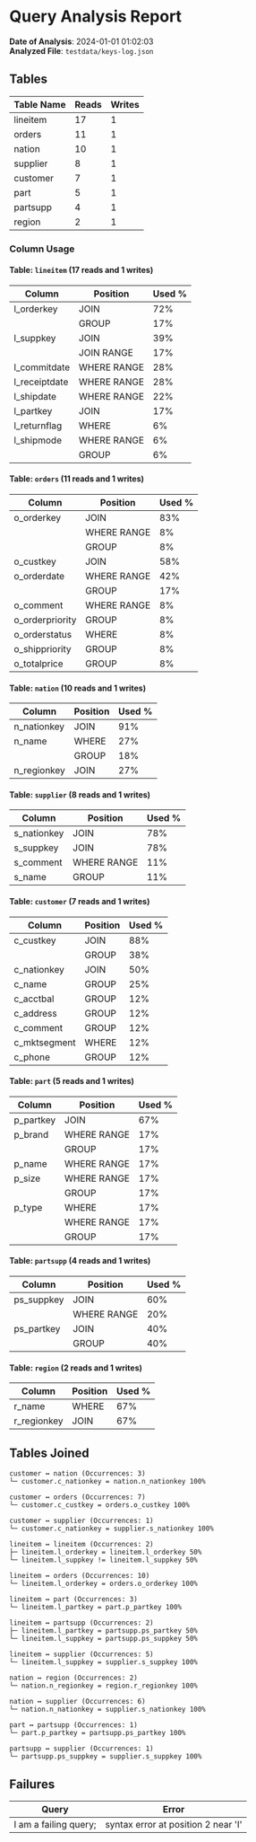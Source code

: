 # Query Analysis Report

**Date of Analysis**: 2024-01-01 01:02:03  
**Analyzed File**: `testdata/keys-log.json`

## Tables
|Table Name|Reads|Writes|
|---|---|---|
|lineitem|17|1|
|orders|11|1|
|nation|10|1|
|supplier|8|1|
|customer|7|1|
|part|5|1|
|partsupp|4|1|
|region|2|1|

### Column Usage
#### Table: `lineitem` (17 reads and 1 writes)
|Column|Position|Used %|
|---|---|---|
|l_orderkey|JOIN|72%|
||GROUP|17%|
|l_suppkey|JOIN|39%|
||JOIN RANGE|17%|
|l_commitdate|WHERE RANGE|28%|
|l_receiptdate|WHERE RANGE|28%|
|l_shipdate|WHERE RANGE|22%|
|l_partkey|JOIN|17%|
|l_returnflag|WHERE|6%|
|l_shipmode|WHERE RANGE|6%|
||GROUP|6%|

#### Table: `orders` (11 reads and 1 writes)
|Column|Position|Used %|
|---|---|---|
|o_orderkey|JOIN|83%|
||WHERE RANGE|8%|
||GROUP|8%|
|o_custkey|JOIN|58%|
|o_orderdate|WHERE RANGE|42%|
||GROUP|17%|
|o_comment|WHERE RANGE|8%|
|o_orderpriority|GROUP|8%|
|o_orderstatus|WHERE|8%|
|o_shippriority|GROUP|8%|
|o_totalprice|GROUP|8%|

#### Table: `nation` (10 reads and 1 writes)
|Column|Position|Used %|
|---|---|---|
|n_nationkey|JOIN|91%|
|n_name|WHERE|27%|
||GROUP|18%|
|n_regionkey|JOIN|27%|

#### Table: `supplier` (8 reads and 1 writes)
|Column|Position|Used %|
|---|---|---|
|s_nationkey|JOIN|78%|
|s_suppkey|JOIN|78%|
|s_comment|WHERE RANGE|11%|
|s_name|GROUP|11%|

#### Table: `customer` (7 reads and 1 writes)
|Column|Position|Used %|
|---|---|---|
|c_custkey|JOIN|88%|
||GROUP|38%|
|c_nationkey|JOIN|50%|
|c_name|GROUP|25%|
|c_acctbal|GROUP|12%|
|c_address|GROUP|12%|
|c_comment|GROUP|12%|
|c_mktsegment|WHERE|12%|
|c_phone|GROUP|12%|

#### Table: `part` (5 reads and 1 writes)
|Column|Position|Used %|
|---|---|---|
|p_partkey|JOIN|67%|
|p_brand|WHERE RANGE|17%|
||GROUP|17%|
|p_name|WHERE RANGE|17%|
|p_size|WHERE RANGE|17%|
||GROUP|17%|
|p_type|WHERE|17%|
||WHERE RANGE|17%|
||GROUP|17%|

#### Table: `partsupp` (4 reads and 1 writes)
|Column|Position|Used %|
|---|---|---|
|ps_suppkey|JOIN|60%|
||WHERE RANGE|20%|
|ps_partkey|JOIN|40%|
||GROUP|40%|

#### Table: `region` (2 reads and 1 writes)
|Column|Position|Used %|
|---|---|---|
|r_name|WHERE|67%|
|r_regionkey|JOIN|67%|

## Tables Joined
```
customer ↔ nation (Occurrences: 3)
└─ customer.c_nationkey = nation.n_nationkey 100%

customer ↔ orders (Occurrences: 7)
└─ customer.c_custkey = orders.o_custkey 100%

customer ↔ supplier (Occurrences: 1)
└─ customer.c_nationkey = supplier.s_nationkey 100%

lineitem ↔ lineitem (Occurrences: 2)
├─ lineitem.l_orderkey = lineitem.l_orderkey 50%
└─ lineitem.l_suppkey != lineitem.l_suppkey 50%

lineitem ↔ orders (Occurrences: 10)
└─ lineitem.l_orderkey = orders.o_orderkey 100%

lineitem ↔ part (Occurrences: 3)
└─ lineitem.l_partkey = part.p_partkey 100%

lineitem ↔ partsupp (Occurrences: 2)
├─ lineitem.l_partkey = partsupp.ps_partkey 50%
└─ lineitem.l_suppkey = partsupp.ps_suppkey 50%

lineitem ↔ supplier (Occurrences: 5)
└─ lineitem.l_suppkey = supplier.s_suppkey 100%

nation ↔ region (Occurrences: 2)
└─ nation.n_regionkey = region.r_regionkey 100%

nation ↔ supplier (Occurrences: 6)
└─ nation.n_nationkey = supplier.s_nationkey 100%

part ↔ partsupp (Occurrences: 1)
└─ part.p_partkey = partsupp.ps_partkey 100%

partsupp ↔ supplier (Occurrences: 1)
└─ partsupp.ps_suppkey = supplier.s_suppkey 100%

```
## Failures
|Query|Error|
|---|---|
|I am a failing query;|syntax error at position 2 near 'I'|

